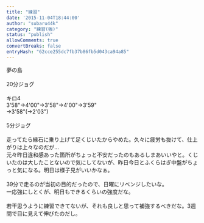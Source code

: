```yaml
---
title: "練習"
date: '2015-11-04T18:44:00'
author: "subaru44k"
category: "練習(強)"
status: "publish"
allowComments: true
convertBreaks: false
entryHash: "62cce255dc7fb37b86fb5d043ca94a85"
---
```

夢の島<br>
<br>
20分ジョグ<br>
<br>
キロ4<br>
3'58"→4'00"→3'58"→4'00"→3'59"<br>
→3'58"(→2'03")<br>
<br>
5分ジョグ<br>
<br>
走ってたら縁石に乗り上げて足くじいたからやめた。久々に疲労も抜けて、仕上がりは上々なのだが…<br>
元々昨日違和感あった箇所がちょっと不安だったのもあるしまあいいやと。くじいたのは大したことないので気にしてないが、昨日今日とふくらはぎ中盤がちょっと気になる。明日は様子見がいいかなぁ。<br>
<br>
39分で走るのが当初の目的だったので、日曜にリベンジしたいな。<br>
一応強にしとくが、明日もできるくらいの強度だな。<br>
<br>
若干思うように練習できてないが、それも良しと思って補強するべきだな。3週間で目に見えて伸びたのだし。
